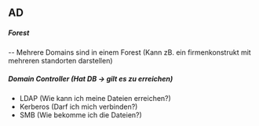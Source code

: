 ## AD
##### Forest 
-- Mehrere Domains sind in einem Forest (Kann zB. ein firmenkonstrukt mit mehreren standorten darstellen)

##### Domain Controller (Hat DB -> gilt es zu erreichen)
- LDAP (Wie kann ich meine Dateien erreichen?)
- Kerberos (Darf ich mich verbinden?)
- SMB (Wie bekomme ich die Dateien?)
